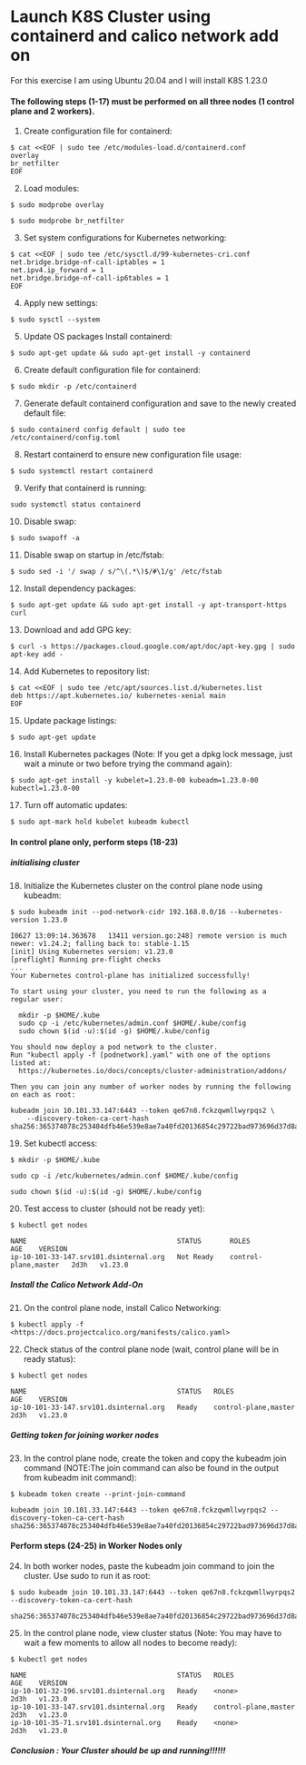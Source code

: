 # Launch K8S Cluster using containerd and calico network add on

For this exercise I am using Ubuntu 20.04 and I will install K8S 1.23.0
 

#### The following steps (1-17) must be performed on all three nodes (1 control plane and 2 workers).

1. Create configuration file for containerd:
```
$ cat <<EOF | sudo tee /etc/modules-load.d/containerd.conf
overlay
br_netfilter
EOF
```

2. Load modules:
```
$ sudo modprobe overlay
```
```
$ sudo modprobe br_netfilter
```

3. Set system configurations for Kubernetes networking:
```
$ cat <<EOF | sudo tee /etc/sysctl.d/99-kubernetes-cri.conf
net.bridge.bridge-nf-call-iptables = 1
net.ipv4.ip_forward = 1
net.bridge.bridge-nf-call-ip6tables = 1
EOF
```

4. Apply new settings:
```
$ sudo sysctl --system
```

5. Update OS packages Install containerd:
```
$ sudo apt-get update && sudo apt-get install -y containerd
```

6. Create default configuration file for containerd:
```
$ sudo mkdir -p /etc/containerd
```

7. Generate default containerd configuration and save to the newly created default file:
```
$ sudo containerd config default | sudo tee /etc/containerd/config.toml
```

8. Restart containerd to ensure new configuration file usage:
```
$ sudo systemctl restart containerd
```

9. Verify that containerd is running:
```
sudo systemctl status containerd
```

10. Disable swap:
```
$ sudo swapoff -a
```

11. Disable swap on startup in /etc/fstab:
```
$ sudo sed -i '/ swap / s/^\(.*\)$/#\1/g' /etc/fstab
```

12. Install dependency packages:
```
$ sudo apt-get update && sudo apt-get install -y apt-transport-https curl
```

13. Download and add GPG key:
```
$ curl -s https://packages.cloud.google.com/apt/doc/apt-key.gpg | sudo apt-key add -
```

14. Add Kubernetes to repository list:
```
$ cat <<EOF | sudo tee /etc/apt/sources.list.d/kubernetes.list
deb https://apt.kubernetes.io/ kubernetes-xenial main
EOF
```

15. Update package listings:
```
$ sudo apt-get update
```

16. Install Kubernetes packages (Note: If you get a dpkg lock message, just wait a minute or two before trying the command again):
```
$ sudo apt-get install -y kubelet=1.23.0-00 kubeadm=1.23.0-00 kubectl=1.23.0-00
```

17. Turn off automatic updates:
```
$ sudo apt-mark hold kubelet kubeadm kubectl
``` 

#### In control plane only, perform steps (18-23)

 
##### initialising cluster

18. Initialize the Kubernetes cluster on the control plane node using kubeadm:
```
$ sudo kubeadm init --pod-network-cidr 192.168.0.0/16 --kubernetes-version 1.23.0
```
```
I0627 13:09:14.363678   13411 version.go:248] remote version is much newer: v1.24.2; falling back to: stable-1.15
[init] Using Kubernetes version: v1.23.0
[preflight] Running pre-flight checks
...
Your Kubernetes control-plane has initialized successfully!

To start using your cluster, you need to run the following as a regular user:

  mkdir -p $HOME/.kube
  sudo cp -i /etc/kubernetes/admin.conf $HOME/.kube/config
  sudo chown $(id -u):$(id -g) $HOME/.kube/config

You should now deploy a pod network to the cluster.
Run "kubectl apply -f [podnetwork].yaml" with one of the options listed at:
  https://kubernetes.io/docs/concepts/cluster-administration/addons/

Then you can join any number of worker nodes by running the following on each as root:

kubeadm join 10.101.33.147:6443 --token qe67n8.fckzqwmllwyrpqs2 \
    --discovery-token-ca-cert-hash sha256:365374078c253404dfb46e539e8ae7a40fd20136854c29722bad973696d37d8a
```

19. Set kubectl access:
```
$ mkdir -p $HOME/.kube
```
```
sudo cp -i /etc/kubernetes/admin.conf $HOME/.kube/config
```
```
sudo chown $(id -u):$(id -g) $HOME/.kube/config
```

20. Test access to cluster (should not be ready yet):
```
$ kubectl get nodes
```
```
NAME                                     STATUS       ROLES                  AGE    VERSION
ip-10-101-33-147.srv101.dsinternal.org   Not Ready    control-plane,master   2d3h   v1.23.0
```

##### Install the Calico Network Add-On

21. On the control plane node, install Calico Networking:
```
$ kubectl apply -f <https://docs.projectcalico.org/manifests/calico.yaml>
```

22. Check status of the control plane node (wait, control plane will be in ready status):
```
$ kubectl get nodes
```
```
NAME                                     STATUS   ROLES                  AGE    VERSION
ip-10-101-33-147.srv101.dsinternal.org   Ready    control-plane,master   2d3h   v1.23.0
```

##### Getting token for joining worker nodes

23. In the control plane node, create the token and copy the kubeadm join command (NOTE:The join command can also be found in the output from kubeadm init command):
```
$ kubeadm token create --print-join-command
```
```
kubeadm join 10.101.33.147:6443 --token qe67n8.fckzqwmllwyrpqs2 --discovery-token-ca-cert-hash sha256:365374078c253404dfb46e539e8ae7a40fd20136854c29722bad973696d37d8a
```

#### Perform steps (24-25) in Worker Nodes only

24. In both worker nodes, paste the kubeadm join command to join the cluster. Use sudo to run it as root:
```
$ sudo kubeadm join 10.101.33.147:6443 --token qe67n8.fckzqwmllwyrpqs2 --discovery-token-ca-cert-hash 
```
```
sha256:365374078c253404dfb46e539e8ae7a40fd20136854c29722bad973696d37d8a
```

25. In the control plane node, view cluster status (Note: You may have to wait a few moments to allow all nodes to become ready):
```
$ kubectl get nodes
```
```
NAME                                     STATUS   ROLES                  AGE    VERSION
ip-10-101-32-196.srv101.dsinternal.org   Ready    <none>                 2d3h   v1.23.0
ip-10-101-33-147.srv101.dsinternal.org   Ready    control-plane,master   2d3h   v1.23.0
ip-10-101-35-71.srv101.dsinternal.org    Ready    <none>                 2d3h   v1.23.0
```


##### Conclusion : Your Cluster should be up and running!!!!!!

